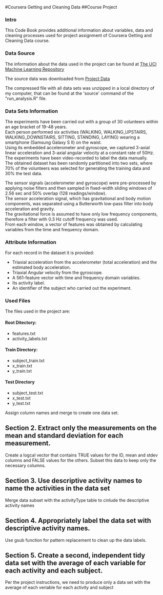 #Coursera Getting and Cleaning Data
##Course Project


### Intro
This Code Book provides additional information about variables, data and cleaning processes used for project assignment of Coursera Getting and Cleaning Data course.

### Data Source
The information about the data used in the project can be found at [The UCI Machine Learning Repository](http://archive.ics.uci.edu/ml/datasets/Human+Activity+Recognition+Using+Smartphones)

The source data was downloaded from [Project Data](https://d396qusza40orc.cloudfront.net/getdata%2Fprojectfiles%2FUCI%20HAR%20Dataset.zip)

The compressed file with all data sets was unzipped in a local directory of my computer, that can be found at the 'source' command of the "run_analysis.R" file.


### Data Sets Information
The experiments have been carried out with a group of 30 volunteers within an age bracket of 19-48 years. <br/>
Each person performed six activities (WALKING, WALKING_UPSTAIRS, WALKING_DOWNSTAIRS, SITTING, STANDING, LAYING) wearing a smartphone (Samsung Galaxy S II) on the waist.<br/>
Using its embedded accelerometer and gyroscope, we captured 3-axial linear acceleration and 3-axial angular velocity at a constant rate of 50Hz.<br/> 
The experiments have been video-recorded to label the data manually. <br/>
The obtained dataset has been randomly partitioned into two sets, where 70% of the volunteers was selected for generating the training data and 30% the test data. 

The sensor signals (accelerometer and gyroscope) were pre-processed by applying noise filters and then sampled in fixed-width sliding windows of 2.56 sec and 50% overlap (128 readings/window). <br/>
The sensor acceleration signal, which has gravitational and body motion components, was separated using a Butterworth low-pass filter into body acceleration and gravity.<br/>
The gravitational force is assumed to have only low frequency components, therefore a filter with 0.3 Hz cutoff frequency was used. <br/>
From each window, a vector of features was obtained by calculating variables from the time and frequency domain.

### Attribute Information
For each record in the dataset it is provided: 
- Triaxial acceleration from the accelerometer (total acceleration) and the estimated body acceleration. 
- Triaxial Angular velocity from the gyroscope. 
- A 561-feature vector with time and frequency domain variables. 
- Its activity label. 
- An identifier of the subject who carried out the experiment.

### Used Files
The files used in the project are:

#### Root Ditectory:
- features.txt
- activity_labels.txt<br/>
#### Train Directory:
- subject_train.txt
- x_train.txt
- y_train.txt<br/>
#### Test Directory
- subject_test.txt
- x_test.txt
- y_test.txt<br/>

Assign column names and merge to create one data set.

## Section 2. Extract only the measurements on the mean and standard deviation for each measurement. 
Create a logcal vector that contains TRUE values for the ID, mean and stdev columns and FALSE values for the others.
Subset this data to keep only the necessary columns.

## Section 3. Use descriptive activity names to name the activities in the data set
Merge data subset with the activityType table to cinlude the descriptive activity names

## Section 4. Appropriately label the data set with descriptive activity names.
Use gsub function for pattern replacement to clean up the data labels.

## Section 5. Create a second, independent tidy data set with the average of each variable for each activity and each subject. 
Per the project instructions, we need to produce only a data set with the average of each veriable for each activity and subject
